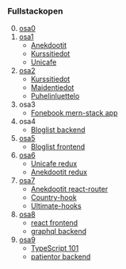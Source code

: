 ### Fullstackopen
0.  [osa0](https://github.com/jaakkohurtta/fullstackopen/tree/main/osa0)
1.  [osa1](https://github.com/jaakkohurtta/fullstackopen/tree/main/osa1)
    * [Anekdootit](https://github.com/jaakkohurtta/fullstackopen/tree/main/osa1/anekdootit)
    * [Kurssitiedot](https://github.com/jaakkohurtta/fullstackopen/tree/main/osa1/kurssitiedot)
    * [Unicafe](https://github.com/jaakkohurtta/fullstackopen/tree/main/osa1/unicafe)
2.  [osa2]()
    * [Kurssitiedot](https://github.com/jaakkohurtta/fullstackopen/tree/main/osa2/kurssitiedot)
    * [Maidentiedot](https://github.com/jaakkohurtta/fullstackopen/tree/main/osa2/maidentiedot)
    * [Puhelinluettelo](https://github.com/jaakkohurtta/fullstackopen/tree/main/osa2/puhelinluettelo)
3. osa3
    * [Fonebook mern-stack app](https://github.com/jaakkohurtta/mern-fonebook)
4. osa4
    * [Bloglist backend](https://github.com/jaakkohurtta/mern-bloglist)
5. [osa5](https://github.com/jaakkohurtta/fullstackopen/tree/main/osa5/)
    * [Bloglist frontend](https://github.com/jaakkohurtta/fullstackopen/tree/main/osa5/bloglist-frontend)
6. [osa6](https://github.com/jaakkohurtta/fullstackopen/tree/main/osa6/)
   * [Unicafe redux](https://github.com/jaakkohurtta/fullstackopen/tree/main/osa6/unicafe-redux)
   * [Anekdootit redux](https://github.com/jaakkohurtta/fullstackopen/tree/main/osa6/anecdotes-redux)
7. [osa7](https://github.com/jaakkohurtta/fullstackopen/tree/main/osa7)
   * [Anekdootit react-router](https://github.com/jaakkohurtta/fullstackopen/tree/main/osa7/anecdotes-routed)
   * [Country-hook](https://github.com/jaakkohurtta/fullstackopen/tree/main/osa7/country-hook)
   * [Ultimate-hooks](https://github.com/jaakkohurtta/fullstackopen/tree/main/osa7/ultimate-hooks)
8. [osa8](https://github.com/jaakkohurtta/fullstackopen/tree/main/osa8)
   * [react frontend](https://github.com/jaakkohurtta/fullstackopen/tree/main/osa8/library-frontend)
   * [graphql backend](https://github.com/jaakkohurtta/fullstackopen/tree/main/osa8/library-backend)
9. [osa9](https://github.com/jaakkohurtta/fullstackopen/tree/main/osa9)
   * [TypeScript 101](https://github.com/jaakkohurtta/fullstackopen/tree/main/osa9/typescript101)
   * [patientor backend](https://github.com/jaakkohurtta/fullstackopen/tree/main/osa9/patientor-backend)
